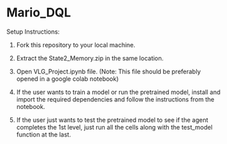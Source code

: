 # Mario_DQL
  Setup Instructions:

1. Fork this repository to your local machine.

2. Extract the State2_Memory.zip in the same location.

3. Open VLG_Project.ipynb file. (Note: This file should be preferably opened in a google colab notebook)

4. If the user wants to train a model or run the pretrained model, install and import the required dependencies and  follow the instructions from the notebook.

5. If the user just wants to test the pretrained model to see if the agent completes the 1st level, just run all the cells along with the test_model function at the last.
